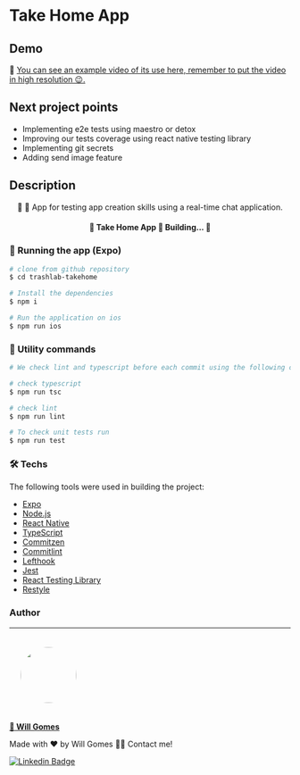# Take Home App

## Demo

🎥 [You can see an example video of its use here, remember to put the video in high resolution 😉.](https://youtube.com/shorts/wdliRieeD6s?feature=share)

## Next project points
- Implementing e2e tests using maestro or detox
- Improving our tests coverage using react native testing library
- Implementing git secrets
- Adding send image feature

## Description

<p align="center">🔐 📱 App for testing app creation skills using a real-time chat application.</p>

<h4 align="center"> 
	🚧  Take Home App 🚀 Building...  🚧
</h4>

### 📱 Running the app (Expo)

```bash
# clone from github repository
$ cd trashlab-takehome

# Install the dependencies
$ npm i

# Run the application on ios
$ npm run ios
```

### 📱 Utility commands

```bash
# We check lint and typescript before each commit using the following commands

# check typescript
$ npm run tsc

# check lint
$ npm run lint

# To check unit tests run
$ npm run test
```

### 🛠 Techs

The following tools were used in building the project:

- [Expo](https://expo.io/)
- [Node.js](https://nodejs.org/en/)
- [React Native](https://reactnative.dev/)
- [TypeScript](https://www.typescriptlang.org/)
- [Commitzen](https://github.com/commitizen/cz-cli)
- [Commitlint](https://github.com/conventional-changelog/commitlint)
- [Lefthook](https://github.com/evilmartians/lefthook)
- [Jest](https://jestjs.io/)
- [React Testing Library](https://testing-library.com/docs/react-native-testing-library/intro)
- [Restyle](https://github.com/Shopify/restyle)

### Author

---

<a href="https://github.com/w1ll-dev">
   <img style="border-radius: 50%; margin: 20px" src="https://github.com/w1ll-dev.png" width="100px;" alt=""/>
   <br />
   <p><b>🚀 Will Gomes</b></p>
</a>

Made with ❤️ by Will Gomes 👋🏽 Contact me!

[![Linkedin Badge](https://img.shields.io/badge/LinkedIn-0077B5?style=for-the-badge&logo=linkedin&logoColor=white)](https://www.linkedin.com/in/will-marcio/)
